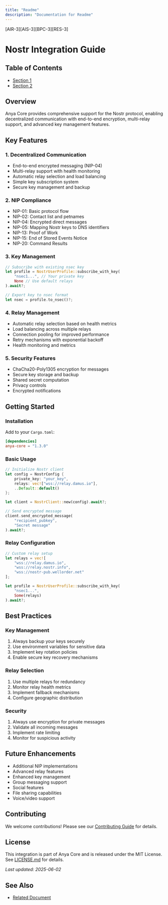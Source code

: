 ```yaml
---
title: "Readme"
description: "Documentation for Readme"
---
```


[AIR-3][AIS-3][BPC-3][RES-3]


<!-- markdownlint-disable MD013 line-length -->

# Nostr Integration Guide

## Table of Contents

- [Section 1](#section-1)
- [Section 2](#section-2)


## Overview

Anya Core provides comprehensive support for the Nostr protocol, enabling decentralized communication with end-to-end encryption, multi-relay support, and advanced key management features.

## Key Features

### 1. Decentralized Communication

- End-to-end encrypted messaging (NIP-04)
- Multi-relay support with health monitoring
- Automatic relay selection and load balancing
- Simple key subscription system
- Secure key management and backup

### 2. NIP Compliance

- NIP-01: Basic protocol flow
- NIP-02: Contact list and petnames
- NIP-04: Encrypted direct messages
- NIP-05: Mapping Nostr keys to DNS identifiers
- NIP-13: Proof of Work
- NIP-15: End of Stored Events Notice
- NIP-20: Command Results

### 3. Key Management

```rust
// Subscribe with existing nsec key
let profile = NostrUserProfile::subscribe_with_key(
    "nsec1...", // Your private key
    None // Use default relays
).await?;

// Export key to nsec format
let nsec = profile.to_nsec()?;
```

### 4. Relay Management

- Automatic relay selection based on health metrics
- Load balancing across multiple relays
- Connection pooling for improved performance
- Retry mechanisms with exponential backoff
- Health monitoring and metrics

### 5. Security Features

- ChaCha20-Poly1305 encryption for messages
- Secure key storage and backup
- Shared secret computation
- Privacy controls
- Encrypted notifications

## Getting Started

### Installation

Add to your `Cargo.toml`:

```toml
[dependencies]
anya-core = "1.3.0"
```

### Basic Usage

```rust
// Initialize Nostr client
let config = NostrConfig {
    private_key: "your_key",
    relays: vec!["wss://relay.damus.io"],
    ..Default::default()
};

let client = NostrClient::new(config).await?;

// Send encrypted message
client.send_encrypted_message(
    "recipient_pubkey",
    "Secret message"
).await?;
```

### Relay Configuration

```rust
// Custom relay setup
let relays = vec![
    "wss://relay.damus.io",
    "wss://relay.nostr.info",
    "wss://nostr-pub.wellorder.net"
];

let profile = NostrUserProfile::subscribe_with_key(
    "nsec1...",
    Some(relays)
).await?;
```

## Best Practices

### Key Management

1. Always backup your keys securely
2. Use environment variables for sensitive data
3. Implement key rotation policies
4. Enable secure key recovery mechanisms

### Relay Selection

1. Use multiple relays for redundancy
2. Monitor relay health metrics
3. Implement fallback mechanisms
4. Configure geographic distribution

### Security

1. Always use encryption for private messages
2. Validate all incoming messages
3. Implement rate limiting
4. Monitor for suspicious activity

## Future Enhancements

- Additional NIP implementations
- Advanced relay features
- Enhanced key management
- Group messaging support
- Social features
- File sharing capabilities
- Voice/video support

## Contributing

We welcome contributions! Please see our [Contributing Guide](../CONTRIBUTING.md) for details.

## License

This integration is part of Anya Core and is released under the MIT License. See [LICENSE.md](../../LICENSE.md) for details.

*Last updated: 2025-06-02*

## See Also

- [Related Document](#related-document)

